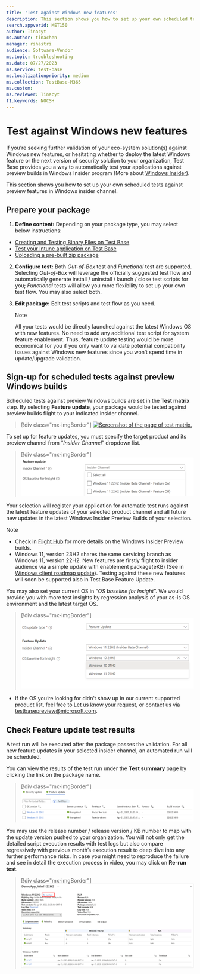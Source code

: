 ```yaml
---
title: 'Test against Windows new features'
description: This section shows you how to set up your own scheduled tests against preview features in Windows insider channel
search.appverid: MET150
author: Tinacyt
ms.author: tinachen
manager: rshastri
audience: Software-Vendor
ms.topic: troubleshooting
ms.date: 07/27/2023
ms.service: test-base
ms.localizationpriority: medium
ms.collection: TestBase-M365
ms.custom:
ms.reviewer: Tinacyt
f1.keywords: NOCSH
---
```


# Test against Windows new features

If you’re seeking further validation of your eco-system solution(s) against Windows new features, or hesitating whether to deploy the latest Windows feature or the next version of security solution to your organization, Test Base provides you a way to automatically test your applications against preview builds in Windows Insider program (More about [Windows Insider](https://www.microsoft.com/windowsinsider/about-windows-insider-program)).

This section shows you how to set up your own scheduled tests against preview features in Windows insider channel.

## Prepare your package

1.  **Define content:** Depending on your package type, you may select below instructions:
-   [Creating and Testing Binary Files on Test Base](testapplication.md)
-   [Test your Intune application on Test Base](testintuneapplication.md)
-   [Uploading a pre-built zip package](uploadapplication.md)
2.  **Configure test:** Both *Out-of-Box* test and *Functional* test are supported. Selecting *Out-of-Box* will leverage the officially suggested test flow and automatically generate install / uninstall / launch / close test scripts for you; *Functional* tests will allow you more flexibility to set up your own test flow. You may also select both.

3.  **Edit package:** Edit test scripts and test flow as you need.
    > [!Note] 
    > All your tests would be directly launched against the latest Windows OS with new features. No need to add any additional test script for system feature enablement. Thus, feature update testing would be more economical for you if you only want to validate potential compatibility issues against Windows new features since you won’t spend time in update/upgrade validation.

## Sign-up for scheduled tests against preview Windows builds

Scheduled tests against preview Windows builds are set in the **Test matrix** step. By selecting **Feature update**, your package would be tested against preview builds flight to your indicated insider channel.

> [!div class="mx-imgBorder"]
> [![Screenshot of the page of test matrix.](Media/test-against-windows-new-features-1.png)](Media/test-against-windows-new-features-1.png#lightbox)

To set up for feature updates, you must specify the target product and its preview channel from “*Insider Channel*” dropdown list.

> [!div class="mx-imgBorder"]
> [![Screenshot of feature updates.](Media/test-against-windows-new-features-2.png)](Media/test-against-windows-new-features-2.png#lightbox)

Your selection will register your application for automatic test runs against the latest feature updates of your selected product channel and all future new updates in the latest Windows Insider Preview Builds of your selection.

> [!Note]
> - Check in [Flight Hub](/windows-insider/flight-hub/) for more details on the Windows Insider Preview builds.
> - Windows 11, version 23H2 shares the same servicing branch as Windows 11, version 22H2. New features are firstly flight to insider audience via a simple update with enablement package(eKB) (See in [Windows client roadmap update](https://techcommunity.microsoft.com/t5/windows-it-pro-blog/windows-client-roadmap-update-july-2023/ba-p/3871736)). Testing against these new features will soon be supported also in Test Base Feature Update.

You may also set your current OS in “*OS baseline for Insight*”. We would provide you with more test insights by regression analysis of your as-is OS environment and the latest target OS.

> [!div class="mx-imgBorder"]
> [![Screenshot of select the OS baseline for insight.](Media/test-against-windows-new-features-3.png)](Media/test-against-windows-new-features-3.png#lightbox)

-   If the OS you’re looking for didn’t show up in our current supported product list, feel free to [Let us know your request](https://forms.office.com/r/ZeGihXBXHk), or contact us via [testbasepreview@microsoft.com](mailto:testbasepreview@microsoft.com).

## Check Feature update test results

A test run will be executed after the package passes the validation. For all new feature updates in your selected insider channel, an automated run will be scheduled.

You can view the results of the test run under the **Test summary** page by clicking the link on the package name.

> [!div class="mx-imgBorder"]
> [![Screenshot of the test summary page.](Media/test-against-windows-new-features-4.png)](Media/test-against-windows-new-features-4.png#lightbox)

You may use the release number / release version / KB number to map with the update version pushed to your organization. You will not only get the detailed script execution results with test logs but also compare regressively with previous month’s execution result to deep dive into any further performance risks. In case you might need to reproduce the failure and see in detail the execution process in video, you may click on **Re-run test**.

> [!div class="mx-imgBorder"]
> [![Screenshot of the test detail page](Media/test-against-windows-new-features-5.png)](Media/test-against-windows-new-features-5.png#lightbox)

